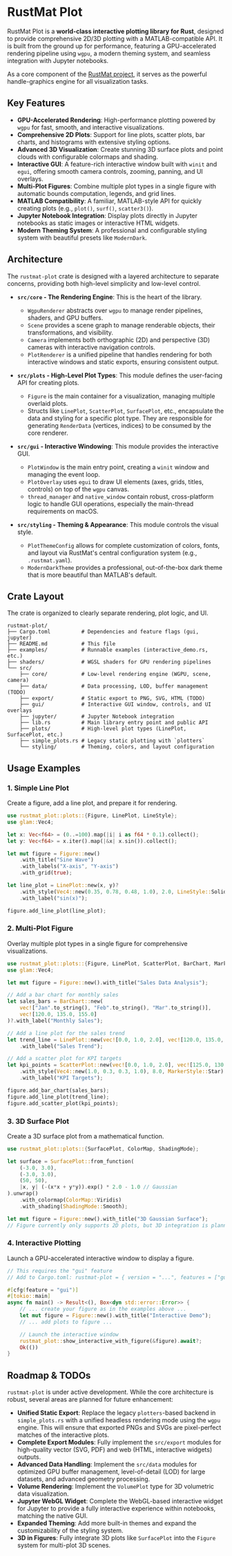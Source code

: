 # RustMat Plot

RustMat Plot is a **world-class interactive plotting library for Rust**, designed to provide comprehensive 2D/3D plotting with a MATLAB-compatible API. It is built from the ground up for performance, featuring a GPU-accelerated rendering pipeline using `wgpu`, a modern theming system, and seamless integration with Jupyter notebooks.

As a core component of the [RustMat project](../..//docs/ARCHITECTURE.md), it serves as the powerful handle-graphics engine for all visualization tasks.

## Key Features

- **GPU-Accelerated Rendering**: High-performance plotting powered by `wgpu` for fast, smooth, and interactive visualizations.
- **Comprehensive 2D Plots**: Support for line plots, scatter plots, bar charts, and histograms with extensive styling options.
- **Advanced 3D Visualization**: Create stunning 3D surface plots and point clouds with configurable colormaps and shading.
- **Interactive GUI**: A feature-rich interactive window built with `winit` and `egui`, offering smooth camera controls, zooming, panning, and UI overlays.
- **Multi-Plot Figures**: Combine multiple plot types in a single figure with automatic bounds computation, legends, and grid lines.
- **MATLAB Compatibility**: A familiar, MATLAB-style API for quickly creating plots (e.g., `plot()`, `surf()`, `scatter3()`).
- **Jupyter Notebook Integration**: Display plots directly in Jupyter notebooks as static images or interactive HTML widgets.
- **Modern Theming System**: A professional and configurable styling system with beautiful presets like `ModernDark`.

## Architecture

The `rustmat-plot` crate is designed with a layered architecture to separate concerns, providing both high-level simplicity and low-level control.

-   **`src/core` - The Rendering Engine**: This is the heart of the library.
    -   `WgpuRenderer` abstracts over `wgpu` to manage render pipelines, shaders, and GPU buffers.
    -   `Scene` provides a scene graph to manage renderable objects, their transformations, and visibility.
    -   `Camera` implements both orthographic (2D) and perspective (3D) cameras with interactive navigation controls.
    -   `PlotRenderer` is a unified pipeline that handles rendering for both interactive windows and static exports, ensuring consistent output.

-   **`src/plots` - High-Level Plot Types**: This module defines the user-facing API for creating plots.
    -   `Figure` is the main container for a visualization, managing multiple overlaid plots.
    -   Structs like `LinePlot`, `ScatterPlot`, `SurfacePlot`, etc., encapsulate the data and styling for a specific plot type. They are responsible for generating `RenderData` (vertices, indices) to be consumed by the core renderer.

-   **`src/gui` - Interactive Windowing**: This module provides the interactive GUI.
    -   `PlotWindow` is the main entry point, creating a `winit` window and managing the event loop.
    -   `PlotOverlay` uses `egui` to draw UI elements (axes, grids, titles, controls) on top of the `wgpu` canvas.
    -   `thread_manager` and `native_window` contain robust, cross-platform logic to handle GUI operations, especially the main-thread requirements on macOS.

-   **`src/styling` - Theming & Appearance**: This module controls the visual style.
    -   `PlotThemeConfig` allows for complete customization of colors, fonts, and layout via RustMat's central configuration system (e.g., `.rustmat.yaml`).
    -   `ModernDarkTheme` provides a professional, out-of-the-box dark theme that is more beautiful than MATLAB's default.

## Crate Layout

The crate is organized to clearly separate rendering, plot logic, and UI.

```
rustmat-plot/
├── Cargo.toml          # Dependencies and feature flags (gui, jupyter)
├── README.md           # This file
├── examples/           # Runnable examples (interactive_demo.rs, etc.)
├── shaders/            # WGSL shaders for GPU rendering pipelines
└── src/
    ├── core/           # Low-level rendering engine (WGPU, scene, camera)
    ├── data/           # Data processing, LOD, buffer management (TODO)
    ├── export/         # Static export to PNG, SVG, HTML (TODO)
    ├── gui/            # Interactive GUI window, controls, and UI overlays
    ├── jupyter/        # Jupyter Notebook integration
    ├── lib.rs          # Main library entry point and public API
    ├── plots/          # High-level plot types (LinePlot, SurfacePlot, etc.)
    ├── simple_plots.rs # Legacy static plotting with `plotters`
    └── styling/        # Theming, colors, and layout configuration
```

## Usage Examples

### 1. Simple Line Plot

Create a figure, add a line plot, and prepare it for rendering.

```rust
use rustmat_plot::plots::{Figure, LinePlot, LineStyle};
use glam::Vec4;

let x: Vec<f64> = (0..=100).map(|i| i as f64 * 0.1).collect();
let y: Vec<f64> = x.iter().map(|&x| x.sin()).collect();

let mut figure = Figure::new()
    .with_title("Sine Wave")
    .with_labels("X-axis", "Y-axis")
    .with_grid(true);

let line_plot = LinePlot::new(x, y)?
    .with_style(Vec4::new(0.35, 0.78, 0.48, 1.0), 2.0, LineStyle::Solid)
    .with_label("sin(x)");

figure.add_line_plot(line_plot);
```

### 2. Multi-Plot Figure

Overlay multiple plot types in a single figure for comprehensive visualizations.

```rust
use rustmat_plot::plots::{Figure, LinePlot, ScatterPlot, BarChart, MarkerStyle};
use glam::Vec4;

let mut figure = Figure::new().with_title("Sales Data Analysis");

// Add a bar chart for monthly sales
let sales_bars = BarChart::new(
    vec!["Jan".to_string(), "Feb".to_string(), "Mar".to_string()],
    vec![120.0, 135.0, 155.0]
)?.with_label("Monthly Sales");

// Add a line plot for the sales trend
let trend_line = LinePlot::new(vec![0.0, 1.0, 2.0], vec![120.0, 135.0, 155.0])?
    .with_label("Sales Trend");

// Add a scatter plot for KPI targets
let kpi_points = ScatterPlot::new(vec![0.0, 1.0, 2.0], vec![125.0, 130.0, 160.0])?
    .with_style(Vec4::new(1.0, 0.3, 0.3, 1.0), 8.0, MarkerStyle::Star)
    .with_label("KPI Targets");

figure.add_bar_chart(sales_bars);
figure.add_line_plot(trend_line);
figure.add_scatter_plot(kpi_points);
```

### 3. 3D Surface Plot

Create a 3D surface plot from a mathematical function.

```rust
use rustmat_plot::plots::{SurfacePlot, ColorMap, ShadingMode};

let surface = SurfacePlot::from_function(
    (-3.0, 3.0),
    (-3.0, 3.0),
    (50, 50),
    |x, y| (-(x*x + y*y)).exp() * 2.0 - 1.0 // Gaussian
).unwrap()
    .with_colormap(ColorMap::Viridis)
    .with_shading(ShadingMode::Smooth);

let mut figure = Figure::new().with_title("3D Gaussian Surface");
// Figure currently only supports 2D plots, but 3D integration is planned.
```

### 4. Interactive Plotting

Launch a GPU-accelerated interactive window to display a figure.

```rust
// This requires the "gui" feature
// Add to Cargo.toml: rustmat-plot = { version = "...", features = ["gui"] }

#[cfg(feature = "gui")]
#[tokio::main]
async fn main() -> Result<(), Box<dyn std::error::Error>> {
    // ... create your figure as in the examples above ...
    let mut figure = Figure::new().with_title("Interactive Demo");
    // ... add plots to figure ...

    // Launch the interactive window
    rustmat_plot::show_interactive_with_figure(&figure).await?;
    Ok(())
}
```

## Roadmap & TODOs

`rustmat-plot` is under active development. While the core architecture is robust, several areas are planned for future enhancement:

-   **Unified Static Export**: Replace the legacy `plotters`-based backend in `simple_plots.rs` with a unified headless rendering mode using the `wgpu` engine. This will ensure that exported PNGs and SVGs are pixel-perfect matches of the interactive plots.
-   **Complete Export Modules**: Fully implement the `src/export` modules for high-quality vector (SVG, PDF) and web (HTML, interactive widgets) outputs.
-   **Advanced Data Handling**: Implement the `src/data` modules for optimized GPU buffer management, level-of-detail (LOD) for large datasets, and advanced geometry processing.
-   **Volume Rendering**: Implement the `VolumePlot` type for 3D volumetric data visualization.
-   **Jupyter WebGL Widget**: Complete the WebGL-based interactive widget for Jupyter to provide a fully interactive experience within notebooks, matching the native GUI.
-   **Expanded Theming**: Add more built-in themes and expand the customizability of the styling system.
-   **3D in Figures**: Fully integrate 3D plots like `SurfacePlot` into the `Figure` system for multi-plot 3D scenes.

